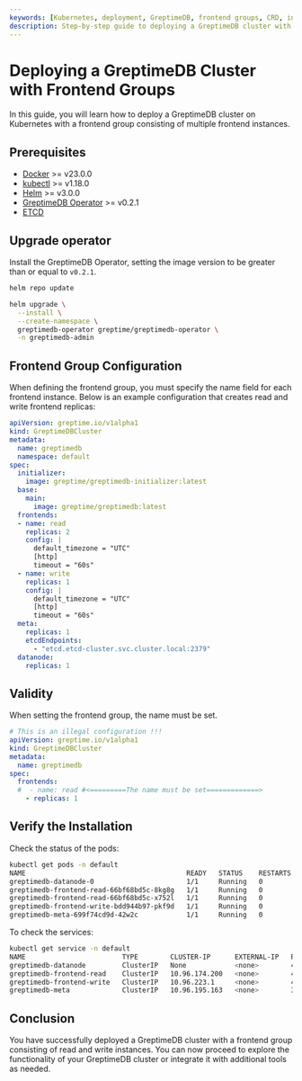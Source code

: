 ```yaml
---
keywords: [Kubernetes, deployment, GreptimeDB, frontend groups, CRD, installation, verification]
description: Step-by-step guide to deploying a GreptimeDB cluster with frontend groups on Kubernetes, including prerequisites, configuration, installation, and verification.
---
```


# Deploying a GreptimeDB Cluster with Frontend Groups

In this guide, you will learn how to deploy a GreptimeDB cluster on Kubernetes with a frontend group consisting of multiple frontend instances.

## Prerequisites

- [Docker](https://docs.docker.com/get-started/get-docker/) >= v23.0.0
- [kubectl](https://kubernetes.io/docs/tasks/tools/install-kubectl/) >= v1.18.0
- [Helm](https://helm.sh/docs/intro/install/) >= v3.0.0
- [GreptimeDB Operator](https://github.com/GrepTimeTeam/greptimedb-operator) >= v0.2.1
- [ETCD](https://github.com/bitnami/charts/tree/main/bitnami/etcd)

## Upgrade operator

Install the GreptimeDB Operator, setting the image version to be greater than or equal to `v0.2.1`.

```bash
helm repo update
```

```bash
helm upgrade \
  --install \
  --create-namespace \
  greptimedb-operator greptime/greptimedb-operator \
  -n greptimedb-admin
```

## Frontend Group Configuration

When defining the frontend group, you must specify the name field for each frontend instance. Below is an example configuration that creates read and write frontend replicas:

```yaml
apiVersion: greptime.io/v1alpha1
kind: GreptimeDBCluster
metadata:
  name: greptimedb
  namespace: default
spec:
  initializer:
    image: greptime/greptimedb-initializer:latest
  base:
    main:
      image: greptime/greptimedb:latest  
  frontends:
  - name: read
    replicas: 2
    config: |
      default_timezone = "UTC"
      [http]
      timeout = "60s"
  - name: write
    replicas: 1
    config: |
      default_timezone = "UTC"
      [http]
      timeout = "60s"
  meta:
    replicas: 1
    etcdEndpoints:
      - "etcd.etcd-cluster.svc.cluster.local:2379"
  datanode:
    replicas: 1
```

## Validity

When setting the frontend group, the name must be set.

```yaml
# This is an illegal configuration !!!
apiVersion: greptime.io/v1alpha1
kind: GreptimeDBCluster
metadata:
  name: greptimedb
spec:
  frontends: 
  #  - name: read #<=========The name must be set=============>
    - replicas: 1
```    

## Verify the Installation

Check the status of the pods:

```bash
kubectl get pods -n default
NAME                                        READY   STATUS    RESTARTS   AGE
greptimedb-datanode-0                       1/1     Running   0          27s
greptimedb-frontend-read-66bf68bd5c-8kg8g   1/1     Running   0          21s
greptimedb-frontend-read-66bf68bd5c-x752l   1/1     Running   0          21s
greptimedb-frontend-write-bdd944b97-pkf9d   1/1     Running   0          21s
greptimedb-meta-699f74cd9d-42w2c            1/1     Running   0          87s
```

To check the services:

```bash
kubectl get service -n default
NAME                        TYPE        CLUSTER-IP      EXTERNAL-IP   PORT(S)                               AGE
greptimedb-datanode         ClusterIP   None            <none>        4001/TCP,4000/TCP                     102s
greptimedb-frontend-read    ClusterIP   10.96.174.200   <none>        4001/TCP,4000/TCP,4002/TCP,4003/TCP   42s
greptimedb-frontend-write   ClusterIP   10.96.223.1     <none>        4001/TCP,4000/TCP,4002/TCP,4003/TCP   42s
greptimedb-meta             ClusterIP   10.96.195.163   <none>        3002/TCP,4000/TCP                     3m4s
```

## Conclusion

You have successfully deployed a GreptimeDB cluster with a frontend group consisting of read and write instances. You can now proceed to explore the functionality of your GreptimeDB cluster or integrate it with additional tools as needed.
